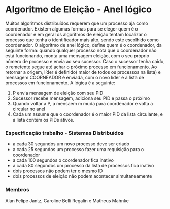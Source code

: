 # Algoritmo de Eleição - Anel lógico
Muitos algoritmos distribuídos requerem que um processo aja como coordenador.
Existem algumas formas para se eleger quem é o coordenador e em geral os algoritmos de eleição tentam  localizar o processo que tenha o identificador mais alto, sendo este escolhido como coordenador.
O algoritmo de anel lógico, define quem é o coordenador, da seguinte forma: quando qualquer processo nota que o coordenador não está funcionando, monta uma mensagem eleição, com o seu próprio número de processo e envia ao seu sucessor.
Caso o sucessor tenha caído, o remetente segue até achar o próximo processo em funcionamento.
Ao retornar a origem, líder é definido( maior de todos os processos na lista) e mensagem COORNEADOR é enviada, com o novo líder e a lista de processos em funcionamento.
A lógica é a seguinte:
1. P envia mensagem de eleição com seu PID
2. Sucessor recebe mensagem, adiciona seu PID e passa o próximo
3. Quando voltar a P, a mensaem m muda para coordenador e volta a circular no anel
4. Cada um assume que o coordenador é o maior PID da lista circulante, e a lista contém os PIDs ativos.

### Especificação trabalho - Sistemas Distribuídos

* a cada 30 segundos um novo processo deve ser criado
* a cada 25 segundos um processo fazer uma requisição para o coordenador
* a cada 100 segundos o coordenador fica inativo
* a cada 80 segundos um processo da lista de processos fica inativo 
* dois processos não podem ter o mesmo ID
* dois processos de eleição não podem acontecer simultaneamente

### Membros
Alan Felipe Jantz, Caroline Belli Regalin e Matheus Mahnke
